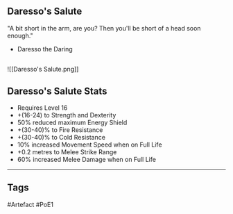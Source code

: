 ## Daresso's Salute
"A bit short in the arm, are you?
Then you'll be short of a head soon enough."
- Daresso the Daring
##
![[Daresso's Salute.png]]
## Daresso's Salute Stats
- Requires Level 16
- +(16-24) to Strength and Dexterity
- 50% reduced maximum Energy Shield
- +(30-40)% to Fire Resistance
- +(30-40)% to Cold Resistance
- 10% increased Movement Speed when on Full Life
- +0.2 metres to Melee Strike Range
- 60% increased Melee Damage when on Full Life


---
## Tags
#Artefact
#PoE1